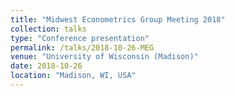 ```yaml
---
title: "Midwest Econometrics Group Meeting 2018"
collection: talks
type: "Conference presentation"
permalink: /talks/2018-10-26-MEG
venue: "University of Wisconsin (Madison)"
date: 2018-10-26
location: "Madison, WI, USA"
---
```

